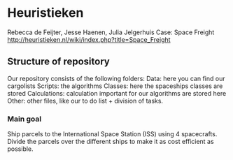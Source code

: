 # Heuristieken
Rebecca de Feijter, Jesse Haenen, Julia Jelgerhuis
Case: Space Freight
http://heuristieken.nl/wiki/index.php?title=Space_Freight

## Structure of repository 
Our repository consists of the following folders:
Data: here you can find our cargolists
Scripts: the algorithms
Classes: here the spaceships classes are stored
Calculations: calculation important for our algorithms are stored here
Other: other files, like our to do list + division of tasks.

### Main goal 
Ship parcels to the International Space Station (ISS) using 4 spacecrafts. 
Divide the parcels over the different ships to make it as cost efficient as possible. 
